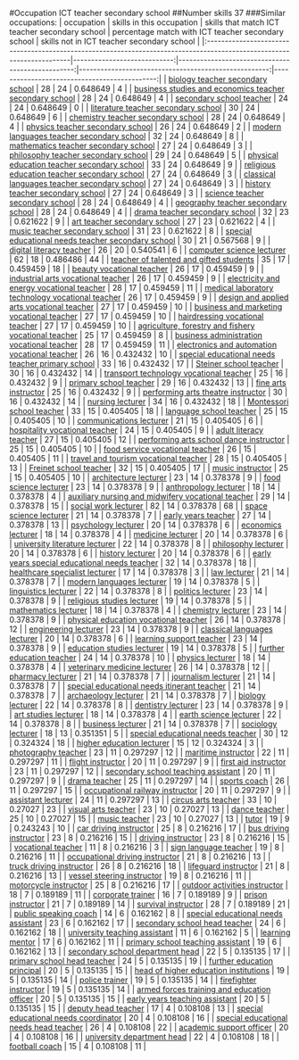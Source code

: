 #Occupation ICT teacher secondary school
##Number skills 37
###Similar occupations:
| occupation                                                                                                            |   skills in this occupation |   skills that match ICT teacher secondary school |   percentage match with ICT teacher secondary school |   skills not in ICT teacher secondary school |
|:----------------------------------------------------------------------------------------------------------------------|----------------------------:|-------------------------------------------------:|-----------------------------------------------------:|---------------------------------------------:|
| [biology teacher secondary school](biology_teacher_secondary_school.md)                                               |                          28 |                                               24 |                                             0.648649 |                                            4 |
| [business studies and economics teacher secondary school](business_studies_and_economics_teacher_secondary_school.md) |                          28 |                                               24 |                                             0.648649 |                                            4 |
| [secondary school teacher](secondary_school_teacher.md)                                                               |                          24 |                                               24 |                                             0.648649 |                                            0 |
| [literature teacher secondary school](literature_teacher_secondary_school.md)                                         |                          30 |                                               24 |                                             0.648649 |                                            6 |
| [chemistry teacher secondary school](chemistry_teacher_secondary_school.md)                                           |                          28 |                                               24 |                                             0.648649 |                                            4 |
| [physics teacher secondary school](physics_teacher_secondary_school.md)                                               |                          26 |                                               24 |                                             0.648649 |                                            2 |
| [modern languages teacher secondary school](modern_languages_teacher_secondary_school.md)                             |                          32 |                                               24 |                                             0.648649 |                                            8 |
| [mathematics teacher secondary school](mathematics_teacher_secondary_school.md)                                       |                          27 |                                               24 |                                             0.648649 |                                            3 |
| [philosophy teacher secondary school](philosophy_teacher_secondary_school.md)                                         |                          29 |                                               24 |                                             0.648649 |                                            5 |
| [physical education teacher secondary school](physical_education_teacher_secondary_school.md)                         |                          33 |                                               24 |                                             0.648649 |                                            9 |
| [religious education teacher secondary school](religious_education_teacher_secondary_school.md)                       |                          27 |                                               24 |                                             0.648649 |                                            3 |
| [classical languages teacher secondary school](classical_languages_teacher_secondary_school.md)                       |                          27 |                                               24 |                                             0.648649 |                                            3 |
| [history teacher secondary school](history_teacher_secondary_school.md)                                               |                          27 |                                               24 |                                             0.648649 |                                            3 |
| [science teacher secondary school](science_teacher_secondary_school.md)                                               |                          28 |                                               24 |                                             0.648649 |                                            4 |
| [geography teacher secondary school](geography_teacher_secondary_school.md)                                           |                          28 |                                               24 |                                             0.648649 |                                            4 |
| [drama teacher secondary school](drama_teacher_secondary_school.md)                                                   |                          32 |                                               23 |                                             0.621622 |                                            9 |
| [art teacher secondary school](art_teacher_secondary_school.md)                                                       |                          27 |                                               23 |                                             0.621622 |                                            4 |
| [music teacher secondary school](music_teacher_secondary_school.md)                                                   |                          31 |                                               23 |                                             0.621622 |                                            8 |
| [special educational needs teacher secondary school](special_educational_needs_teacher_secondary_school.md)           |                          30 |                                               21 |                                             0.567568 |                                            9 |
| [digital literacy teacher](digital_literacy_teacher.md)                                                               |                          26 |                                               20 |                                             0.540541 |                                            6 |
| [computer science lecturer](computer_science_lecturer.md)                                                             |                          62 |                                               18 |                                             0.486486 |                                           44 |
| [teacher of talented and gifted students](teacher_of_talented_and_gifted_students.md)                                 |                          35 |                                               17 |                                             0.459459 |                                           18 |
| [beauty vocational teacher](beauty_vocational_teacher.md)                                                             |                          26 |                                               17 |                                             0.459459 |                                            9 |
| [industrial arts vocational teacher](industrial_arts_vocational_teacher.md)                                           |                          26 |                                               17 |                                             0.459459 |                                            9 |
| [electricity and energy vocational teacher](electricity_and_energy_vocational_teacher.md)                             |                          28 |                                               17 |                                             0.459459 |                                           11 |
| [medical laboratory technology vocational teacher](medical_laboratory_technology_vocational_teacher.md)               |                          26 |                                               17 |                                             0.459459 |                                            9 |
| [design and applied arts vocational teacher](design_and_applied_arts_vocational_teacher.md)                           |                          27 |                                               17 |                                             0.459459 |                                           10 |
| [business and marketing vocational teacher](business_and_marketing_vocational_teacher.md)                             |                          27 |                                               17 |                                             0.459459 |                                           10 |
| [hairdressing vocational teacher](hairdressing_vocational_teacher.md)                                                 |                          27 |                                               17 |                                             0.459459 |                                           10 |
| [agriculture, forestry and fishery vocational teacher](agriculture,_forestry_and_fishery_vocational_teacher.md)       |                          25 |                                               17 |                                             0.459459 |                                            8 |
| [business administration vocational teacher](business_administration_vocational_teacher.md)                           |                          28 |                                               17 |                                             0.459459 |                                           11 |
| [electronics and automation vocational teacher](electronics_and_automation_vocational_teacher.md)                     |                          26 |                                               16 |                                             0.432432 |                                           10 |
| [special educational needs teacher primary school](special_educational_needs_teacher_primary_school.md)               |                          33 |                                               16 |                                             0.432432 |                                           17 |
| [Steiner school teacher](Steiner_school_teacher.md)                                                                   |                          30 |                                               16 |                                             0.432432 |                                           14 |
| [transport technology vocational teacher](transport_technology_vocational_teacher.md)                                 |                          25 |                                               16 |                                             0.432432 |                                            9 |
| [primary school teacher](primary_school_teacher.md)                                                                   |                          29 |                                               16 |                                             0.432432 |                                           13 |
| [fine arts instructor](fine_arts_instructor.md)                                                                       |                          25 |                                               16 |                                             0.432432 |                                            9 |
| [performing arts theatre instructor](performing_arts_theatre_instructor.md)                                           |                          30 |                                               16 |                                             0.432432 |                                           14 |
| [nursing lecturer](nursing_lecturer.md)                                                                               |                          34 |                                               16 |                                             0.432432 |                                           18 |
| [Montessori school teacher](Montessori_school_teacher.md)                                                             |                          33 |                                               15 |                                             0.405405 |                                           18 |
| [language school teacher](language_school_teacher.md)                                                                 |                          25 |                                               15 |                                             0.405405 |                                           10 |
| [communications lecturer](communications_lecturer.md)                                                                 |                          21 |                                               15 |                                             0.405405 |                                            6 |
| [hospitality vocational teacher](hospitality_vocational_teacher.md)                                                   |                          24 |                                               15 |                                             0.405405 |                                            9 |
| [adult literacy teacher](adult_literacy_teacher.md)                                                                   |                          27 |                                               15 |                                             0.405405 |                                           12 |
| [performing arts school dance instructor](performing_arts_school_dance_instructor.md)                                 |                          25 |                                               15 |                                             0.405405 |                                           10 |
| [food service vocational teacher](food_service_vocational_teacher.md)                                                 |                          26 |                                               15 |                                             0.405405 |                                           11 |
| [travel and tourism vocational teacher](travel_and_tourism_vocational_teacher.md)                                     |                          28 |                                               15 |                                             0.405405 |                                           13 |
| [Freinet school teacher](Freinet_school_teacher.md)                                                                   |                          32 |                                               15 |                                             0.405405 |                                           17 |
| [music instructor](music_instructor.md)                                                                               |                          25 |                                               15 |                                             0.405405 |                                           10 |
| [architecture lecturer](architecture_lecturer.md)                                                                     |                          23 |                                               14 |                                             0.378378 |                                            9 |
| [food science lecturer](food_science_lecturer.md)                                                                     |                          23 |                                               14 |                                             0.378378 |                                            9 |
| [anthropology lecturer](anthropology_lecturer.md)                                                                     |                          18 |                                               14 |                                             0.378378 |                                            4 |
| [auxiliary nursing and midwifery vocational teacher](auxiliary_nursing_and_midwifery_vocational_teacher.md)           |                          29 |                                               14 |                                             0.378378 |                                           15 |
| [social work lecturer](social_work_lecturer.md)                                                                       |                          82 |                                               14 |                                             0.378378 |                                           68 |
| [space science lecturer](space_science_lecturer.md)                                                                   |                          21 |                                               14 |                                             0.378378 |                                            7 |
| [early years teacher](early_years_teacher.md)                                                                         |                          27 |                                               14 |                                             0.378378 |                                           13 |
| [psychology lecturer](psychology_lecturer.md)                                                                         |                          20 |                                               14 |                                             0.378378 |                                            6 |
| [economics lecturer](economics_lecturer.md)                                                                           |                          18 |                                               14 |                                             0.378378 |                                            4 |
| [medicine lecturer](medicine_lecturer.md)                                                                             |                          20 |                                               14 |                                             0.378378 |                                            6 |
| [university literature lecturer](university_literature_lecturer.md)                                                   |                          22 |                                               14 |                                             0.378378 |                                            8 |
| [philosophy lecturer](philosophy_lecturer.md)                                                                         |                          20 |                                               14 |                                             0.378378 |                                            6 |
| [history lecturer](history_lecturer.md)                                                                               |                          20 |                                               14 |                                             0.378378 |                                            6 |
| [early years special educational needs teacher](early_years_special_educational_needs_teacher.md)                     |                          32 |                                               14 |                                             0.378378 |                                           18 |
| [healthcare specialist lecturer](healthcare_specialist_lecturer.md)                                                   |                          17 |                                               14 |                                             0.378378 |                                            3 |
| [law lecturer](law_lecturer.md)                                                                                       |                          21 |                                               14 |                                             0.378378 |                                            7 |
| [modern languages lecturer](modern_languages_lecturer.md)                                                             |                          19 |                                               14 |                                             0.378378 |                                            5 |
| [linguistics lecturer](linguistics_lecturer.md)                                                                       |                          22 |                                               14 |                                             0.378378 |                                            8 |
| [politics lecturer](politics_lecturer.md)                                                                             |                          23 |                                               14 |                                             0.378378 |                                            9 |
| [religious studies lecturer](religious_studies_lecturer.md)                                                           |                          19 |                                               14 |                                             0.378378 |                                            5 |
| [mathematics lecturer](mathematics_lecturer.md)                                                                       |                          18 |                                               14 |                                             0.378378 |                                            4 |
| [chemistry lecturer](chemistry_lecturer.md)                                                                           |                          23 |                                               14 |                                             0.378378 |                                            9 |
| [physical education vocational teacher](physical_education_vocational_teacher.md)                                     |                          26 |                                               14 |                                             0.378378 |                                           12 |
| [engineering lecturer](engineering_lecturer.md)                                                                       |                          23 |                                               14 |                                             0.378378 |                                            9 |
| [classical languages lecturer](classical_languages_lecturer.md)                                                       |                          20 |                                               14 |                                             0.378378 |                                            6 |
| [learning support teacher](learning_support_teacher.md)                                                               |                          23 |                                               14 |                                             0.378378 |                                            9 |
| [education studies lecturer](education_studies_lecturer.md)                                                           |                          19 |                                               14 |                                             0.378378 |                                            5 |
| [further education teacher](further_education_teacher.md)                                                             |                          24 |                                               14 |                                             0.378378 |                                           10 |
| [physics lecturer](physics_lecturer.md)                                                                               |                          18 |                                               14 |                                             0.378378 |                                            4 |
| [veterinary medicine lecturer](veterinary_medicine_lecturer.md)                                                       |                          26 |                                               14 |                                             0.378378 |                                           12 |
| [pharmacy lecturer](pharmacy_lecturer.md)                                                                             |                          21 |                                               14 |                                             0.378378 |                                            7 |
| [journalism lecturer](journalism_lecturer.md)                                                                         |                          21 |                                               14 |                                             0.378378 |                                            7 |
| [special educational needs itinerant teacher](special_educational_needs_itinerant_teacher.md)                         |                          21 |                                               14 |                                             0.378378 |                                            7 |
| [archaeology lecturer](archaeology_lecturer.md)                                                                       |                          21 |                                               14 |                                             0.378378 |                                            7 |
| [biology lecturer](biology_lecturer.md)                                                                               |                          22 |                                               14 |                                             0.378378 |                                            8 |
| [dentistry lecturer](dentistry_lecturer.md)                                                                           |                          23 |                                               14 |                                             0.378378 |                                            9 |
| [art studies lecturer](art_studies_lecturer.md)                                                                       |                          18 |                                               14 |                                             0.378378 |                                            4 |
| [earth science lecturer](earth_science_lecturer.md)                                                                   |                          22 |                                               14 |                                             0.378378 |                                            8 |
| [business lecturer](business_lecturer.md)                                                                             |                          21 |                                               14 |                                             0.378378 |                                            7 |
| [sociology lecturer](sociology_lecturer.md)                                                                           |                          18 |                                               13 |                                             0.351351 |                                            5 |
| [special educational needs teacher](special_educational_needs_teacher.md)                                             |                          30 |                                               12 |                                             0.324324 |                                           18 |
| [higher education lecturer](higher_education_lecturer.md)                                                             |                          15 |                                               12 |                                             0.324324 |                                            3 |
| [photography teacher](photography_teacher.md)                                                                         |                          23 |                                               11 |                                             0.297297 |                                           12 |
| [maritime instructor](maritime_instructor.md)                                                                         |                          22 |                                               11 |                                             0.297297 |                                           11 |
| [flight instructor](flight_instructor.md)                                                                             |                          20 |                                               11 |                                             0.297297 |                                            9 |
| [first aid instructor](first_aid_instructor.md)                                                                       |                          23 |                                               11 |                                             0.297297 |                                           12 |
| [secondary school teaching assistant](secondary_school_teaching_assistant.md)                                         |                          20 |                                               11 |                                             0.297297 |                                            9 |
| [drama teacher](drama_teacher.md)                                                                                     |                          25 |                                               11 |                                             0.297297 |                                           14 |
| [sports coach](sports_coach.md)                                                                                       |                          26 |                                               11 |                                             0.297297 |                                           15 |
| [occupational railway instructor](occupational_railway_instructor.md)                                                 |                          20 |                                               11 |                                             0.297297 |                                            9 |
| [assistant lecturer](assistant_lecturer.md)                                                                           |                          24 |                                               11 |                                             0.297297 |                                           13 |
| [circus arts teacher](circus_arts_teacher.md)                                                                         |                          33 |                                               10 |                                             0.27027  |                                           23 |
| [visual arts teacher](visual_arts_teacher.md)                                                                         |                          23 |                                               10 |                                             0.27027  |                                           13 |
| [dance teacher](dance_teacher.md)                                                                                     |                          25 |                                               10 |                                             0.27027  |                                           15 |
| [music teacher](music_teacher.md)                                                                                     |                          23 |                                               10 |                                             0.27027  |                                           13 |
| [tutor](tutor.md)                                                                                                     |                          19 |                                                9 |                                             0.243243 |                                           10 |
| [car driving instructor](car_driving_instructor.md)                                                                   |                          25 |                                                8 |                                             0.216216 |                                           17 |
| [bus driving instructor](bus_driving_instructor.md)                                                                   |                          23 |                                                8 |                                             0.216216 |                                           15 |
| [driving instructor](driving_instructor.md)                                                                           |                          23 |                                                8 |                                             0.216216 |                                           15 |
| [vocational teacher](vocational_teacher.md)                                                                           |                          11 |                                                8 |                                             0.216216 |                                            3 |
| [sign language teacher](sign_language_teacher.md)                                                                     |                          19 |                                                8 |                                             0.216216 |                                           11 |
| [occupational driving instructor](occupational_driving_instructor.md)                                                 |                          21 |                                                8 |                                             0.216216 |                                           13 |
| [truck driving instructor](truck_driving_instructor.md)                                                               |                          26 |                                                8 |                                             0.216216 |                                           18 |
| [lifeguard instructor](lifeguard_instructor.md)                                                                       |                          21 |                                                8 |                                             0.216216 |                                           13 |
| [vessel steering instructor](vessel_steering_instructor.md)                                                           |                          19 |                                                8 |                                             0.216216 |                                           11 |
| [motorcycle instructor](motorcycle_instructor.md)                                                                     |                          25 |                                                8 |                                             0.216216 |                                           17 |
| [outdoor activities instructor](outdoor_activities_instructor.md)                                                     |                          18 |                                                7 |                                             0.189189 |                                           11 |
| [corporate trainer](corporate_trainer.md)                                                                             |                          16 |                                                7 |                                             0.189189 |                                            9 |
| [prison instructor](prison_instructor.md)                                                                             |                          21 |                                                7 |                                             0.189189 |                                           14 |
| [survival instructor](survival_instructor.md)                                                                         |                          28 |                                                7 |                                             0.189189 |                                           21 |
| [public speaking coach](public_speaking_coach.md)                                                                     |                          14 |                                                6 |                                             0.162162 |                                            8 |
| [special educational needs assistant](special_educational_needs_assistant.md)                                         |                          23 |                                                6 |                                             0.162162 |                                           17 |
| [secondary school head teacher](secondary_school_head_teacher.md)                                                     |                          24 |                                                6 |                                             0.162162 |                                           18 |
| [university teaching assistant](university_teaching_assistant.md)                                                     |                          11 |                                                6 |                                             0.162162 |                                            5 |
| [learning mentor](learning_mentor.md)                                                                                 |                          17 |                                                6 |                                             0.162162 |                                           11 |
| [primary school teaching assistant](primary_school_teaching_assistant.md)                                             |                          19 |                                                6 |                                             0.162162 |                                           13 |
| [secondary school department head](secondary_school_department_head.md)                                               |                          22 |                                                5 |                                             0.135135 |                                           17 |
| [primary school head teacher](primary_school_head_teacher.md)                                                         |                          24 |                                                5 |                                             0.135135 |                                           19 |
| [further education principal](further_education_principal.md)                                                         |                          20 |                                                5 |                                             0.135135 |                                           15 |
| [head of higher education institutions](head_of_higher_education_institutions.md)                                     |                          19 |                                                5 |                                             0.135135 |                                           14 |
| [police trainer](police_trainer.md)                                                                                   |                          19 |                                                5 |                                             0.135135 |                                           14 |
| [firefighter instructor](firefighter_instructor.md)                                                                   |                          19 |                                                5 |                                             0.135135 |                                           14 |
| [armed forces training and education officer](armed_forces_training_and_education_officer.md)                         |                          20 |                                                5 |                                             0.135135 |                                           15 |
| [early years teaching assistant](early_years_teaching_assistant.md)                                                   |                          20 |                                                5 |                                             0.135135 |                                           15 |
| [deputy head teacher](deputy_head_teacher.md)                                                                         |                          17 |                                                4 |                                             0.108108 |                                           13 |
| [special educational needs coordinator](special_educational_needs_coordinator.md)                                     |                          20 |                                                4 |                                             0.108108 |                                           16 |
| [special educational needs head teacher](special_educational_needs_head_teacher.md)                                   |                          26 |                                                4 |                                             0.108108 |                                           22 |
| [academic support officer](academic_support_officer.md)                                                               |                          20 |                                                4 |                                             0.108108 |                                           16 |
| [university department head](university_department_head.md)                                                           |                          22 |                                                4 |                                             0.108108 |                                           18 |
| [football coach](football_coach.md)                                                                                   |                          15 |                                                4 |                                             0.108108 |                                           11 |
